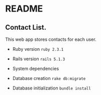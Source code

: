 # README

## Contact List. 
This web app stores contacts for each user.

* Ruby version
`ruby 2.3.1`

* Rails version
`rails 5.1.3`

* System dependencies

* Database creation
`rake db:migrate`


* Database initialization
`bundle install`
